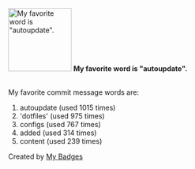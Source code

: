 <img src="https://my-badges.github.io/my-badges/favorite-word.png" alt="My favorite word is &quot;autoupdate&quot;." title="My favorite word is &quot;autoupdate&quot;." width="128">
<strong>My favorite word is &quot;autoupdate&quot;.</strong>
<br><br>

My favorite commit message words are:

1. autoupdate (used 1015 times)
2. 'dotfiles' (used 975 times)
3. configs (used 767 times)
4. added (used 314 times)
5. content (used 239 times)


Created by <a href="https://github.com/my-badges/my-badges">My Badges</a>